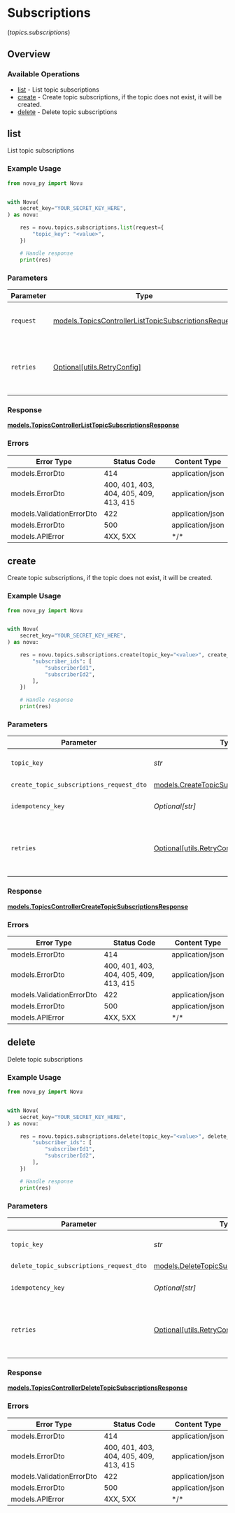 # Subscriptions
(*topics.subscriptions*)

## Overview

### Available Operations

* [list](#list) - List topic subscriptions
* [create](#create) - Create topic subscriptions, if the topic does not exist, it will be created.
* [delete](#delete) - Delete topic subscriptions

## list

List topic subscriptions

### Example Usage

```python
from novu_py import Novu


with Novu(
    secret_key="YOUR_SECRET_KEY_HERE",
) as novu:

    res = novu.topics.subscriptions.list(request={
        "topic_key": "<value>",
    })

    # Handle response
    print(res)

```

### Parameters

| Parameter                                                                                                             | Type                                                                                                                  | Required                                                                                                              | Description                                                                                                           |
| --------------------------------------------------------------------------------------------------------------------- | --------------------------------------------------------------------------------------------------------------------- | --------------------------------------------------------------------------------------------------------------------- | --------------------------------------------------------------------------------------------------------------------- |
| `request`                                                                                                             | [models.TopicsControllerListTopicSubscriptionsRequest](../../models/topicscontrollerlisttopicsubscriptionsrequest.md) | :heavy_check_mark:                                                                                                    | The request object to use for the request.                                                                            |
| `retries`                                                                                                             | [Optional[utils.RetryConfig]](../../models/utils/retryconfig.md)                                                      | :heavy_minus_sign:                                                                                                    | Configuration to override the default retry behavior of the client.                                                   |

### Response

**[models.TopicsControllerListTopicSubscriptionsResponse](../../models/topicscontrollerlisttopicsubscriptionsresponse.md)**

### Errors

| Error Type                             | Status Code                            | Content Type                           |
| -------------------------------------- | -------------------------------------- | -------------------------------------- |
| models.ErrorDto                        | 414                                    | application/json                       |
| models.ErrorDto                        | 400, 401, 403, 404, 405, 409, 413, 415 | application/json                       |
| models.ValidationErrorDto              | 422                                    | application/json                       |
| models.ErrorDto                        | 500                                    | application/json                       |
| models.APIError                        | 4XX, 5XX                               | \*/\*                                  |

## create

Create topic subscriptions, if the topic does not exist, it will be created.

### Example Usage

```python
from novu_py import Novu


with Novu(
    secret_key="YOUR_SECRET_KEY_HERE",
) as novu:

    res = novu.topics.subscriptions.create(topic_key="<value>", create_topic_subscriptions_request_dto={
        "subscriber_ids": [
            "subscriberId1",
            "subscriberId2",
        ],
    })

    # Handle response
    print(res)

```

### Parameters

| Parameter                                                                                       | Type                                                                                            | Required                                                                                        | Description                                                                                     |
| ----------------------------------------------------------------------------------------------- | ----------------------------------------------------------------------------------------------- | ----------------------------------------------------------------------------------------------- | ----------------------------------------------------------------------------------------------- |
| `topic_key`                                                                                     | *str*                                                                                           | :heavy_check_mark:                                                                              | The key identifier of the topic                                                                 |
| `create_topic_subscriptions_request_dto`                                                        | [models.CreateTopicSubscriptionsRequestDto](../../models/createtopicsubscriptionsrequestdto.md) | :heavy_check_mark:                                                                              | N/A                                                                                             |
| `idempotency_key`                                                                               | *Optional[str]*                                                                                 | :heavy_minus_sign:                                                                              | A header for idempotency purposes                                                               |
| `retries`                                                                                       | [Optional[utils.RetryConfig]](../../models/utils/retryconfig.md)                                | :heavy_minus_sign:                                                                              | Configuration to override the default retry behavior of the client.                             |

### Response

**[models.TopicsControllerCreateTopicSubscriptionsResponse](../../models/topicscontrollercreatetopicsubscriptionsresponse.md)**

### Errors

| Error Type                             | Status Code                            | Content Type                           |
| -------------------------------------- | -------------------------------------- | -------------------------------------- |
| models.ErrorDto                        | 414                                    | application/json                       |
| models.ErrorDto                        | 400, 401, 403, 404, 405, 409, 413, 415 | application/json                       |
| models.ValidationErrorDto              | 422                                    | application/json                       |
| models.ErrorDto                        | 500                                    | application/json                       |
| models.APIError                        | 4XX, 5XX                               | \*/\*                                  |

## delete

Delete topic subscriptions

### Example Usage

```python
from novu_py import Novu


with Novu(
    secret_key="YOUR_SECRET_KEY_HERE",
) as novu:

    res = novu.topics.subscriptions.delete(topic_key="<value>", delete_topic_subscriptions_request_dto={
        "subscriber_ids": [
            "subscriberId1",
            "subscriberId2",
        ],
    })

    # Handle response
    print(res)

```

### Parameters

| Parameter                                                                                       | Type                                                                                            | Required                                                                                        | Description                                                                                     |
| ----------------------------------------------------------------------------------------------- | ----------------------------------------------------------------------------------------------- | ----------------------------------------------------------------------------------------------- | ----------------------------------------------------------------------------------------------- |
| `topic_key`                                                                                     | *str*                                                                                           | :heavy_check_mark:                                                                              | The key identifier of the topic                                                                 |
| `delete_topic_subscriptions_request_dto`                                                        | [models.DeleteTopicSubscriptionsRequestDto](../../models/deletetopicsubscriptionsrequestdto.md) | :heavy_check_mark:                                                                              | N/A                                                                                             |
| `idempotency_key`                                                                               | *Optional[str]*                                                                                 | :heavy_minus_sign:                                                                              | A header for idempotency purposes                                                               |
| `retries`                                                                                       | [Optional[utils.RetryConfig]](../../models/utils/retryconfig.md)                                | :heavy_minus_sign:                                                                              | Configuration to override the default retry behavior of the client.                             |

### Response

**[models.TopicsControllerDeleteTopicSubscriptionsResponse](../../models/topicscontrollerdeletetopicsubscriptionsresponse.md)**

### Errors

| Error Type                             | Status Code                            | Content Type                           |
| -------------------------------------- | -------------------------------------- | -------------------------------------- |
| models.ErrorDto                        | 414                                    | application/json                       |
| models.ErrorDto                        | 400, 401, 403, 404, 405, 409, 413, 415 | application/json                       |
| models.ValidationErrorDto              | 422                                    | application/json                       |
| models.ErrorDto                        | 500                                    | application/json                       |
| models.APIError                        | 4XX, 5XX                               | \*/\*                                  |